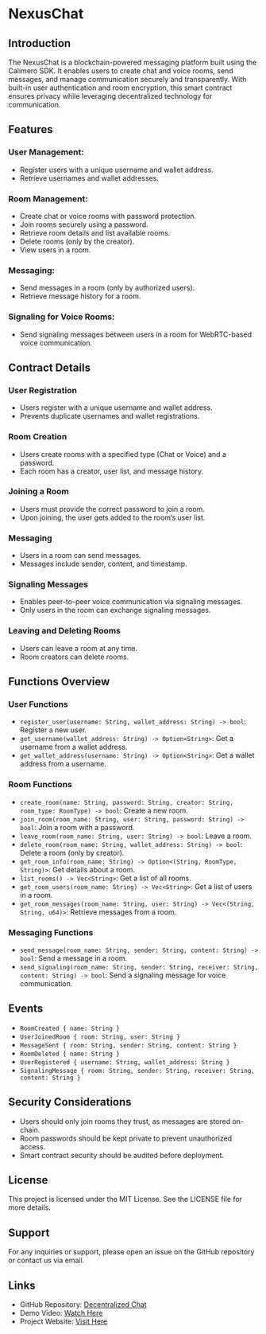 # NexusChat

## Introduction
The NexusChat is a blockchain-powered messaging platform built using the Calimero SDK. It enables users to create chat and voice rooms, send messages, and manage communication securely and transparently. With built-in user authentication and room encryption, this smart contract ensures privacy while leveraging decentralized technology for communication.

## Features
### User Management:
- Register users with a unique username and wallet address.
- Retrieve usernames and wallet addresses.

### Room Management:
- Create chat or voice rooms with password protection.
- Join rooms securely using a password.
- Retrieve room details and list available rooms.
- Delete rooms (only by the creator).
- View users in a room.

### Messaging:
- Send messages in a room (only by authorized users).
- Retrieve message history for a room.

### Signaling for Voice Rooms:
- Send signaling messages between users in a room for WebRTC-based voice communication.

## Contract Details
### User Registration
- Users register with a unique username and wallet address.
- Prevents duplicate usernames and wallet registrations.

### Room Creation
- Users create rooms with a specified type (Chat or Voice) and a password.
- Each room has a creator, user list, and message history.

### Joining a Room
- Users must provide the correct password to join a room.
- Upon joining, the user gets added to the room’s user list.

### Messaging
- Users in a room can send messages.
- Messages include sender, content, and timestamp.

### Signaling Messages
- Enables peer-to-peer voice communication via signaling messages.
- Only users in the room can exchange signaling messages.

### Leaving and Deleting Rooms
- Users can leave a room at any time.
- Room creators can delete rooms.

## Functions Overview
### User Functions
- `register_user(username: String, wallet_address: String) -> bool`: Register a new user.
- `get_username(wallet_address: String) -> Option<String>`: Get a username from a wallet address.
- `get_wallet_address(username: String) -> Option<String>`: Get a wallet address from a username.

### Room Functions
- `create_room(name: String, password: String, creator: String, room_type: RoomType) -> bool`: Create a new room.
- `join_room(room_name: String, user: String, password: String) -> bool`: Join a room with a password.
- `leave_room(room_name: String, user: String) -> bool`: Leave a room.
- `delete_room(room_name: String, wallet_address: String) -> bool`: Delete a room (only by creator).
- `get_room_info(room_name: String) -> Option<(String, RoomType, String)>`: Get details about a room.
- `list_rooms() -> Vec<String>`: Get a list of all rooms.
- `get_room_users(room_name: String) -> Vec<String>`: Get a list of users in a room.
- `get_room_messages(room_name: String, user: String) -> Vec<(String, String, u64)>`: Retrieve messages from a room.

### Messaging Functions
- `send_message(room_name: String, sender: String, content: String) -> bool`: Send a message in a room.
- `send_signaling(room_name: String, sender: String, receiver: String, content: String) -> bool`: Send a signaling message for voice communication.

## Events
- `RoomCreated { name: String }`
- `UserJoinedRoom { room: String, user: String }`
- `MessageSent { room: String, sender: String, content: String }`
- `RoomDeleted { name: String }`
- `UserRegistered { username: String, wallet_address: String }`
- `SignalingMessage { room: String, sender: String, receiver: String, content: String }`

## Security Considerations
- Users should only join rooms they trust, as messages are stored on-chain.
- Room passwords should be kept private to prevent unauthorized access.
- Smart contract security should be audited before deployment.

## License
This project is licensed under the MIT License. See the LICENSE file for more details.

## Support
For any inquiries or support, please open an issue on the GitHub repository or contact us via email.

## Links
- GitHub Repository: [Decentralized Chat](#)
- Demo Video: [Watch Here](#)
- Project Website: [Visit Here](#)

